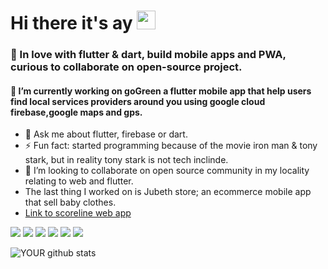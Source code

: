 # Hi there it's ay  <img src="https://raw.githubusercontent.com/MartinHeinz/MartinHeinz/master/wave.gif" width="30px">

### 🌱 In love with flutter & dart, build mobile apps and PWA, curious to collaborate on open-source project.
#### 🔭 I’m currently working on goGreen a flutter mobile app that help users find local services providers around you using google cloud firebase,google maps and gps.
- 💬 Ask me about flutter, firebase or dart.
- ⚡ Fun fact: started programming because of the movie iron man & tony stark, but in reality tony stark is not tech inclinde. 
- 👯 I’m looking to collaborate on open source community in my locality relating to web and flutter.
- The last thing I worked on is Jubeth store; an ecommerce mobile app that sell baby clothes.
- [Link to scoreline web app](https://https://scoreline-61b57.web.app/#/)


<img src="https://img.shields.io/badge/dart-%230175C2.svg?&style=for-the-badge&logo=dart&logoColor=white" />  <img src="https://img.shields.io/badge/Flutter%20-%2302569B.svg?&style=for-the-badge&logo=Flutter&logoColor=white" />
<img src="https://img.shields.io/badge/Google%20Cloud-%234285F4?logo=google-cloud&logoColor=white&style=for-the-badge" />
<img src="https://img.shields.io/badge/python%20-%2314354C.svg?&style=for-the-badge&logo=python&logoColor=white" />
<img src="https://img.shields.io/badge/css3%20-%231572B6.svg?&style=for-the-badge&logo=css3&logoColor=white" />
<img src="https://img.shields.io/badge/html5%20-%23E34F26.svg?&style=for-the-badge&logo=html5&logoColor=white" />


![YOUR github stats](https://github-readme-stats.vercel.app/api?username=ay-emma)


<!-- 
[![Top Langs](https://github-readme-stats.vercel.app/api/top-langs/?username=ay-emma&langs_count=6)](https://github.com/ay-emma/github-readme-stats)
 -->
<!--
**ay-emma/ay-emma** is a ✨ _special_ ✨ repository because its `README.md` (this file) appears on your GitHub profile.

Here are some ideas to get you started:

### 🔭 I’m currently working on goGreen a flutter mobile app that help you find local services around you
### 🌱 I’m currently learning ...
- 👯 I’m looking to collaborate on ...
- 🤔 I’m looking for help with ...
- 💬 Ask me about ...
- 📫 How to reach me: ...
- 😄 Pronouns: ...
- ⚡ Fun fact: ...
-->
